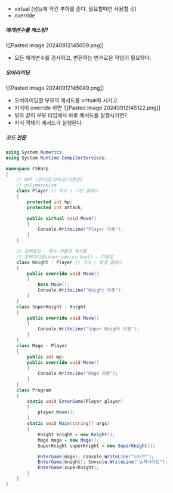 - virtual (성능에 약간 부하를 준다. 필요할때만 사용할 것)
- override
##### 매개변수를 캐스팅?
![[Pasted image 20240912145009.png]]
- 모든 매개변수를 검사하고, 변환하는 번거로운 작업이 필요하다.
##### 오버라이딩
![[Pasted image 20240912145049.png]]
- 오버라이딩할 부모의 메서드를 virtual화 시키고
- 자식이 override 하면
![[Pasted image 20240912145122.png]]
- 위와 같이 부모 타입에서 바로 메서드를 실행시키면?
- 자식 객체의 메서드가 실행된다.
##### 코드 전문
```cs
using System.Numerics;
using System.Runtime.CompilerServices;

namespace CSharp
{
    // OOP (은닉성/상속성/다형성)
    // polymorphism
    class Player // 부모 / 기반 클래스
    {
        protected int hp;
        protected int attack;

        public virtual void Move()
        {
            Console.WriteLine("Player 이동");
        }
    }

    // 오버로딩 - 함수 이름의 재사용
    // 오버라이딩(override:virtual) - 다형성
    class Knight : Player // 자식 / 파생 클래스
    {
        public override void Move() 
        {
            base.Move();
            Console.WriteLine("Knight 이동");
        }
    }
    class SuperKnight : Knight
    {
        public override void Move()
        {
            Console.WriteLine("Super Knight 이동");
        }
    }
    class Mage : Player
    {
        public int mp;
        public override void Move()
        {
            Console.WriteLine("Mage 이동");
        }
    }
    class Program
    {
        static void EnterGame(Player player)
        {
            player.Move();
        }
        static void Main(string[] args)
        {
            Knight knight = new Knight();
            Mage mage = new Mage();
            SuperKnight superKnight = new SuperKnight();

            EnterGame(mage); Console.WriteLine("나이트");
            EnterGame(knight); Console.WriteLine("슈퍼나이트");
            EnterGame(superKnight);
        }
    }
}

```